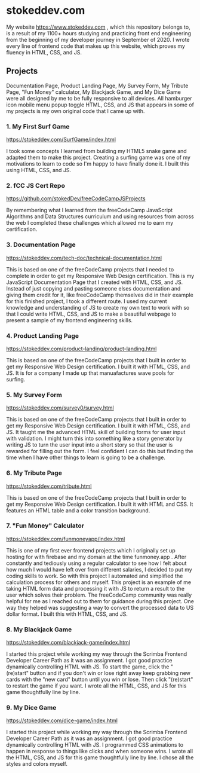 # stokeddev.com

My website https://www.stokeddev.com , which this repository belongs to, is a result of my 1100+ hours studying and practicing front end engineering from the beginning of my developer journey in September of 2020. I wrote every line of frontend code that makes up this website, which proves my fluency in HTML, CSS, and JS.

## Projects
Documentation Page, Product Landing Page, My Survey Form, My Tribute Page, "Fun Money" calculator, My Blackjack Game, and My Dice Game were all designed by me to be fully responsive to all devices. All hamburger icon mobile menu popup toggle HTML, CSS, and JS that appears in some of my projects is my own original code that I came up with.

### 1. My First Surf Game
https://stokeddev.com/SurfGame/index.html

I took some concepts I learned from building my HTML5 snake game and adapted them to make this project.
Creating a surfing game was one of my motivations to learn to code so I'm happy to have finally done it.
I built this using HTML, CSS, and JS.

### 2. fCC JS Cert Repo
https://github.com/stokedDev/freeCodeCampJSProjects

By remembering what I learned from the freeCodeCamp JavaScript Algorithms and Data Structures curriculum and using resources from across the web I completed these challenges which allowed me to earn my certification.

### 3. Documentation Page
https://stokeddev.com/tech-doc/technical-documentation.html

This is based on one of the freeCodeCamp projects that I needed to complete in order to get my Responsive Web Design certification. 
This is my JavaScript Documentation Page that I created with HTML, CSS, and JS. Instead of just copying and pasting someone elses documentation and giving them credit for it, like freeCodeCamp themselves did in their example for this finished project, I took a different route. I used my current knowledge and understanding of JS to create my own text to work with so that I could write HTML, CSS, and JS to make a beautiful webpage to present a sample of my frontend engineering skills.

### 4. Product Landing Page
https://stokeddev.com/product-landing/product-landing.html

This is based on one of the freeCodeCamp projects that I built in order to get my Responsive Web Design certification.
I built it with HTML, CSS, and JS. It is for a company I made up that manuafactures wave pools for surfing.

### 5. My Survey Form
https://stokeddev.com/survey0/survey.html

This is based on one of the freeCodeCamp projects that I built in order to get my Responsive Web Design certification.
I built it with HTML, CSS, and JS. It taught me the advanced HTML skill of building forms for user input with validation.
I might turn this into something like a story generator by writing JS to turn the user input into a short story so that the user is rewarded for filling out the form. I feel confident I can do this but finding the time when I have other things to learn is going to be a challenge.

### 6. My Tribute Page
https://stokeddev.com/tribute.html

This is based on one of the freeCodeCamp projects that I built in order to get my Responsive Web Design certification.
I built it with HTML and CSS. It features an HTML table and a color transition background.

### 7. "Fun Money" Calculator
https://stokeddev.com/funmoneyapp/index.html

This is one of my first ever frontend projects which I originally set up hosting for with firebase and my domain at the time funmoney.app .
After constantly and tediously using a regular calculator to see how I felt about how much I would have left over from different salaries, I decided to put my coding skills to work. So with this project I automated and simplified the calculation process for others and myself. This project is an example of me taking HTML form data and processing it with JS to return a result to the user which solves their problem. The freeCodeCamp community was really helpful for me as I reached out to them for guidance during this project. One way they helped was suggesting a way to convert the processed data to US dollar format. I built this with HTML, CSS, and JS. 

### 8. My Blackjack Game
https://stokeddev.com/blackjack-game/index.html

I started this project while working my way through the Scrimba Frontend Developer Career Path as it was an assignment.
I got good practice dynamically controlling HTML with JS.
To start the game, click the "(re)start" button and if you don't win or lose right away keep grabbing new cards with the "new card" button until you win or lose. Then click "(re)start" to restart the game if you want.  I wrote all the HTML, CSS, and JS for this game thoughtfully line by line.

### 9. My Dice Game
https://stokeddev.com/dice-game/index.html

I started this project while working my way through the Scrimba Frontend Developer Career Path as it was an assignment.
I got good practice dynamically controlling HTML with JS. I programmed CSS animations to happen in response to things like clicks and when someone wins. I wrote all the HTML, CSS, and JS for this game thoughtfully line by line. I chose all the styles and colors myself.